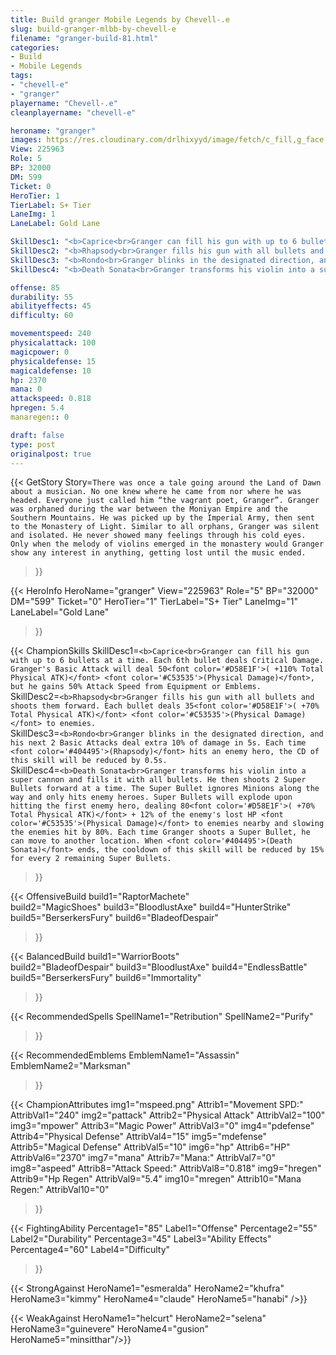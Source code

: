 ```yaml
---
title: Build granger Mobile Legends by Chevell-.e
slug: build-granger-mlbb-by-chevell-e
filename: "granger-build-81.html"
categories: 
- Build 
- Mobile Legends
tags: 
- "chevell-e"
- "granger"
playername: "Chevell-.e"
cleanplayername: "chevell-e"

heroname: "granger"
images: https://res.cloudinary.com/drlhixyyd/image/fetch/c_fill,g_face,f_auto/https://cdn2-build.mobagenie.my.id/p/images/banner/full/granger.jpg
View: 225963 
Role: 5 
BP: 32000
DM: 599 
Ticket: 0 
HeroTier: 1 
TierLabel: S+ Tier 
LaneImg: 1
LaneLabel: Gold Lane 

SkillDesc1: "<b>Caprice<br>Granger can fill his gun with up to 6 bullets at a time. Each 6th bullet deals Critical Damage. Granger's Basic Attack will deal 50<font color='#D58E1F'>( +110% Total Physical ATK)</font> <font color='#C53535'>(Physical Damage)</font>, but he gains 50% Attack Speed from Equipment or Emblems."   
SkillDesc2: "<b>Rhapsody<br>Granger fills his gun with all bullets and shoots them forward. Each bullet deals 35<font color='#D58E1F'>( +70% Total Physical ATK)</font> <font color='#C53535'>(Physical Damage)</font> to enemies."   
SkillDesc3: "<b>Rondo<br>Granger blinks in the designated direction, and his next 2 Basic Attacks deal extra 10% of damage in 5s. Each time <font color='#404495'>(Rhapsody)</font> hits an enemy hero, the CD of this skill will be reduced by 0.5s."   
SkillDesc4: "<b>Death Sonata<br>Granger transforms his violin into a super cannon and fills it with all bullets. He then shoots 2 Super Bullets forward at a time. The Super Bullet ignores Minions along the way and only hits enemy heroes. Super Bullets will explode upon hitting the first enemy hero, dealing 80<font color='#D58E1F'>( +70% Total Physical ATK)</font> + 12% of the enemy's lost HP <font color='#C53535'>(Physical Damage)</font> to enemies nearby and slowing the enemies hit by 80%. Each time Granger shoots a Super Bullet, he can move to another location. When <font color='#404495'>(Death Sonata)</font> ends, the cooldown of this skill will be reduced by 15% for every 2 remaining Super Bullets."  

offense: 85 
durability: 55 
abilityeffects: 45 
difficulty: 60 

movementspeed: 240
physicalattack: 100
magicpower: 0
physicaldefense: 15
magicaldefense: 10
hp: 2370
mana: 0
attackspeed: 0.818
hpregen: 5.4
manaregen:: 0

draft: false
type: post
originalpost: true
---
```



{{< GetStory 
Story=` There was once a tale going around the Land of Dawn about a musician. No one knew where he came from nor where he was headed. Everyone just called him “the vagrant poet, Granger”. Granger was orphaned during the war between the Moniyan Empire and the Southern Mountains. He was picked up by the Imperial Army, then sent to the Monastery of Light. Similar to all orphans, Granger was silent and isolated. He never showed many feelings through his cold eyes. Only when the melody of violins emerged in the monastery would Granger show any interest in anything, getting lost until the music ended. ` 
>}}

{{< HeroInfo 
HeroName="granger" 
View="225963" 
Role="5" 
BP="32000" 
DM="599" 
Ticket="0" 
HeroTier="1" 
TierLabel="S+ Tier" 
LaneImg="1" 
LaneLabel="Gold Lane" 
>}}
 
{{< ChampionSkills 
SkillDesc1=`<b>Caprice<br>Granger can fill his gun with up to 6 bullets at a time. Each 6th bullet deals Critical Damage. Granger's Basic Attack will deal 50<font color='#D58E1F'>( +110% Total Physical ATK)</font> <font color='#C53535'>(Physical Damage)</font>, but he gains 50% Attack Speed from Equipment or Emblems.`   
SkillDesc2=`<b>Rhapsody<br>Granger fills his gun with all bullets and shoots them forward. Each bullet deals 35<font color='#D58E1F'>( +70% Total Physical ATK)</font> <font color='#C53535'>(Physical Damage)</font> to enemies.`   
SkillDesc3=`<b>Rondo<br>Granger blinks in the designated direction, and his next 2 Basic Attacks deal extra 10% of damage in 5s. Each time <font color='#404495'>(Rhapsody)</font> hits an enemy hero, the CD of this skill will be reduced by 0.5s.`   
SkillDesc4=`<b>Death Sonata<br>Granger transforms his violin into a super cannon and fills it with all bullets. He then shoots 2 Super Bullets forward at a time. The Super Bullet ignores Minions along the way and only hits enemy heroes. Super Bullets will explode upon hitting the first enemy hero, dealing 80<font color='#D58E1F'>( +70% Total Physical ATK)</font> + 12% of the enemy's lost HP <font color='#C53535'>(Physical Damage)</font> to enemies nearby and slowing the enemies hit by 80%. Each time Granger shoots a Super Bullet, he can move to another location. When <font color='#404495'>(Death Sonata)</font> ends, the cooldown of this skill will be reduced by 15% for every 2 remaining Super Bullets.`   
>}}

{{< OffensiveBuild 
build1="RaptorMachete"  
build2="MagicShoes" 
build3="BloodlustAxe" 
build4="HunterStrike" 
build5="BerserkersFury" 
build6="BladeofDespair" 
>}} 

{{< BalancedBuild 
build1="WarriorBoots"  
build2="BladeofDespair" 
build3="BloodlustAxe" 
build4="EndlessBattle" 
build5="BerserkersFury" 
build6="Immortality" 
>}}


{{< RecommendedSpells 
SpellName1="Retribution" 
SpellName2="Purify" 
>}}  

{{< RecommendedEmblems 
EmblemName1="Assassin" 
EmblemName2="Marksman" 
>}}   


{{< ChampionAttributes
img1="mspeed.png" Attrib1="Movement SPD:" AttribVal1="240"
img2="pattack" Attrib2="Physical Attack" AttribVal2="100"
img3="mpower" Attrib3="Magic Power" AttribVal3="0"
img4="pdefense" Attrib4="Physical Defense" AttribVal4="15"
img5="mdefense" Attrib5="Magical Defense" AttribVal5="10"
img6="hp" Attrib6="HP" AttribVal6="2370"
img7="mana" Attrib7="Mana:" AttribVal7="0"
img8="aspeed" Attrib8="Attack Speed:" AttribVal8="0.818"
img9="hregen" Attrib9="Hp Regen" AttribVal9="5.4"
img10="mregen" Attrib10="Mana Regen:" AttribVal10="0"
>}}


{{< FightingAbility
Percentage1="85" Label1="Offense"
Percentage2="55" Label2="Durability"
Percentage3="45" Label3="Ability Effects"
Percentage4="60" Label4="Difficulty"
 >}}

{{< StrongAgainst 
HeroName1="esmeralda"
HeroName2="khufra"
HeroName3="kimmy"
HeroName4="claude"
HeroName5="hanabi"
/>}}

{{< WeakAgainst
HeroName1="helcurt"
HeroName2="selena"
HeroName3="guinevere"
HeroName4="gusion"
HeroName5="minsitthar"/>}}
